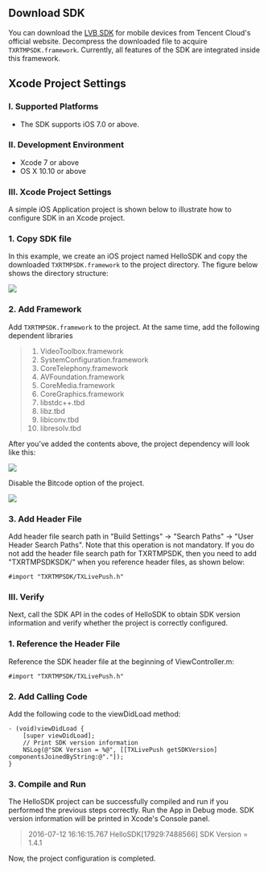 ﻿## Download SDK

You can download the [LVB SDK](https://cloud.tencent.com/document/product/454/7873) for mobile devices from Tencent Cloud's official website. Decompress the downloaded file to acquire `TXRTMPSDK.framework`. Currently, all features of the SDK are integrated inside this framework.

## Xcode Project Settings

### I. Supported Platforms

+ The SDK supports iOS 7.0 or above.

### Ⅱ. Development Environment

+ Xcode 7 or above
+ OS X 10.10 or above

### Ⅲ. Xcode Project Settings

A simple iOS Application project is shown below to illustrate how to configure SDK in an Xcode project.

### 1. Copy SDK file

In this example, we create an iOS project named HelloSDK and copy the downloaded `TXRTMPSDK.framework` to the project directory. The figure below shows the directory structure:

![](//mccdn.qcloud.com/static/img/235308a7d33f2f8c921a048737899c24/image.png)

### 2. Add Framework

Add `TXRTMPSDK.framework` to the project. At the same time, add the following dependent libraries

> 1. VideoToolbox.framework
> 2. SystemConfiguration.framework
> 3. CoreTelephony.framework
> 4. AVFoundation.framework
> 5. CoreMedia.framework
> 6. CoreGraphics.framework
> 7. libstdc++.tbd
> 8. libz.tbd
> 9. libiconv.tbd
> 10. libresolv.tbd

After you've added the contents above, the project dependency will look like this:

![](//mc.qcloudimg.com/static/img/0e012a7ab67e833eb33aec1e02f5d86b/image.jpg)

Disable the Bitcode option of the project.

![](//mccdn.qcloud.com/static/img/4298f90507a749625d7e92cc9004c1b1/image.png)

### 3. Add Header File
Add header file search path in "Build Settings" -> "Search Paths" -> "User Header Search Paths". Note that this operation is not mandatory. If you do not add the header file search path for TXRTMPSDK, then you need to add "TXRTMPSDKSDK/" when you reference header files, as shown below:
```
#import "TXRTMPSDK/TXLivePush.h"
```

### III. Verify

Next, call the SDK API in the codes of HelloSDK to obtain SDK version information and verify whether the project is correctly configured.

### 1. Reference the Header File

Reference the SDK header file at the beginning of ViewController.m:

```
#import "TXRTMPSDK/TXLivePush.h"
```

### 2. Add Calling Code

Add the following code to the viewDidLoad method:

```
- (void)viewDidLoad {
    [super viewDidLoad];
    // Print SDK version information
    NSLog(@"SDK Version = %@", [[TXLivePush getSDKVersion] componentsJoinedByString:@"."]);
}
```

### 3. Compile and Run

The HelloSDK project can be successfully compiled and run if you performed the previous steps correctly. Run the App in Debug mode. SDK version information will be printed in Xcode's Console panel.

> 2016-07-12 16:16:15.767 HelloSDK[17929:7488566] SDK Version = 1.4.1

Now, the project configuration is completed.


